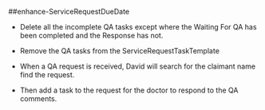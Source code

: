 ##enhance-ServiceRequestDueDate

- Delete all the incomplete QA tasks except where the Waiting For QA has been completed and the Response has not.
- Remove the QA tasks from the ServiceRequestTaskTemplate

- When a QA request is received, David will search for the claimant name find the request.
- Then add a task to the request for the doctor to respond to the QA comments.



